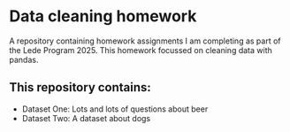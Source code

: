 # Data cleaning homework

A repository containing homework assignments I am completing as part of the Lede Program 2025. This homework focussed on cleaning data with pandas.

## This repository contains:

* Dataset One: Lots and lots of questions about beer
* Dataset Two: A dataset about dogs